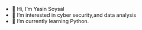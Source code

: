 - 👋 Hi, I’m Yasin Soysal
- 👀 I’m interested in cyber security,and data analysis  
- 🌱 I’m currently learning Python.

<!---
Yasinsoysal09/Yasinsoysal09 is a ✨ special ✨ repository because its `README.md` (this file) appears on your GitHub profile.
You can click the Preview link to take a look at your changes.
--->
